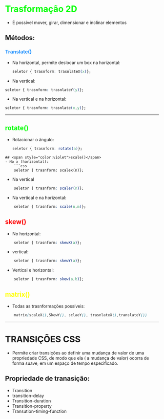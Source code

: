 # <span style="color: #00FF00">Trasformação 2D</span> 
- É possível mover, girar, dimensionar e inclinar elementos
## Métodos:
### <span style="color: #1E90FF">Translate()</span> 
- Na horizontal, permite deslocar um box na horizontal:
	```css
	seletor { trasnform: trasnlateX(x)};
	```
- Na vertical:
```css
seletor { trasnform: trasnlateY(y)};
```
- Na vertical e na horizontal:
```css
seletor { trasnform: trasnlate(x,y)};
```
---
## <span style="color: #00FF00"> rotate()</span> 
-  Rotacionar o ângulo:
	```css
	seletor { trasnform: rotate(a)};
```
## <span style="color:violet">scale()</span>  
- No x (horizontal):
	```css
	seletor { trasnform: scalex(n)};
```
- Na vertical
```css
	seletor { trasnform: scaleY(n)};
```
- Na vertical e na horizontal:
```css
	seletor { trasnform: scale(n,m)};
```

## <span style="color:red">skew()</span> 
- No horizontal:
```css
	seletor { trasnform: skewX(a)};
```
- vertical:
```css
	seletor { trasnform: skewY(a)};
```
- Vertical e horizontal:
```css
	seletor { trasnform: skew(a,b)};
```

## <span style="color:yellow">matrix()</span>
- Todas as trasnformações possíveis:
```css
	matrix(scaleX(),SkewY(), sclaeY(), trasnlateX(),translateY())
```

---
# TRANSIÇÕES CSS
- Permite criar transições ao definir uma mudança de valor de uma propriedade CSS, de modo que ela ( a mudança de valor) ocorra de forma suave, em um espaço de tempo especificado.
## Propriedade de tranasição:
- Transition
- transition-delay
- Transition-duration
- Transition-property
- Transution-timing-function